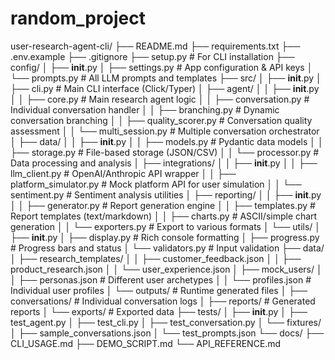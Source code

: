 # random_project
user-research-agent-cli/
├── README.md
├── requirements.txt
├── .env.example
├── .gitignore
├── setup.py                     # For CLI installation
├── config/
│   ├── __init__.py
│   ├── settings.py              # App configuration & API keys
│   └── prompts.py               # All LLM prompts and templates
├── src/
│   ├── __init__.py
│   ├── cli.py                   # Main CLI interface (Click/Typer)
│   ├── agent/
│   │   ├── __init__.py
│   │   ├── core.py              # Main research agent logic
│   │   ├── conversation.py      # Individual conversation handler
│   │   ├── branching.py         # Dynamic conversation branching
│   │   ├── quality_scorer.py    # Conversation quality assessment
│   │   └── multi_session.py     # Multiple conversation orchestrator
│   ├── data/
│   │   ├── __init__.py
│   │   ├── models.py            # Pydantic data models
│   │   ├── storage.py           # File-based storage (JSON/CSV)
│   │   └── processor.py         # Data processing and analysis
│   ├── integrations/
│   │   ├── __init__.py
│   │   ├── llm_client.py        # OpenAI/Anthropic API wrapper
│   │   ├── platform_simulator.py # Mock platform API for user simulation
│   │   └── sentiment.py         # Sentiment analysis utilities
│   ├── reporting/
│   │   ├── __init__.py
│   │   ├── generator.py         # Report generation engine
│   │   ├── templates.py         # Report templates (text/markdown)
│   │   ├── charts.py            # ASCII/simple chart generation
│   │   └── exporters.py         # Export to various formats
│   └── utils/
│       ├── __init__.py
│       ├── display.py           # Rich console formatting
│       ├── progress.py          # Progress bars and status
│       └── validators.py        # Input validation
├── data/
│   ├── research_templates/
│   │   ├── customer_feedback.json
│   │   ├── product_research.json
│   │   └── user_experience.json
│   ├── mock_users/
│   │   ├── personas.json        # Different user archetypes
│   │   └── profiles.json        # Individual user profiles
│   └── outputs/                 # Runtime generated files
│       ├── conversations/       # Individual conversation logs
│       ├── reports/             # Generated reports
│       └── exports/             # Exported data
├── tests/
│   ├── __init__.py
│   ├── test_agent.py
│   ├── test_cli.py
│   ├── test_conversation.py
│   └── fixtures/
│       ├── sample_conversations.json
│       └── test_prompts.json
└── docs/
    ├── CLI_USAGE.md
    ├── DEMO_SCRIPT.md
    └── API_REFERENCE.md
